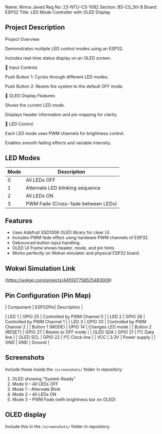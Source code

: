 Name: Nimra Javed
Reg No: 23-NTU-CS-1082
Section: BS-CS_5th B
Board: ESP32
Title: LED Mode Controller with OLED Display


##  Project Description

Project Overview

Demonstrates multiple LED control modes using an ESP32.

Includes real-time status display on an OLED screen.

🔹 Input Controls

Push Button 1: Cycles through different LED modes.

Push Button 2: Resets the system to the default OFF mode.

🔹 OLED Display Features

Shows the current LED mode.

Displays header information and pin mapping for clarity.

🔹 LED Control

Each LED mode uses PWM channels for brightness control.

Enables smooth fading effects and variable intensity.

##  LED Modes

| Mode | Description |
|------|--------------|
| 0 | All LEDs OFF |
| 1 | Alternate LED blinking sequence |
| 2 | All LEDs ON |
| 3 | PWM Fade (Cross-fade between LEDs) |

##  Features

- Uses Adafruit SSD1306 OLED library for clear UI.  
- Includes PWM fade effect using hardware PWM channels of ESP32.  
- Debounced button input handling.  
- OLED UI Frame shows header, mode, and pin hints.  
- Works perfectly on Wokwi simulator and physical ESP32 board.

##  Wokwi Simulation Link

(https://wokwi.com/projects/445507758525483009)

## Pin Configuration (Pin Map)

| Component        | ESP32Pin| Description                 |

| LED 1            | GPIO 25 | Controlled by PWM Channel 0 |
| LED 2            | GPIO 26 | Controlled by PWM Channel 1 |
| LED 3            | GPIO 33 | Controlled by PWM Channel 2 |
| Button 1 (MODE)  | GPIO 14 | Changes LED mode            |
| Button 2 (RESET) | GPIO 27 | Resets to OFF mode          |
| OLED SDA         | GPIO 21 | I²C Data line               |
| OLED SCL         | GPIO 22 | I²C Clock line              |
| VCC              | 3.3V    | Power supply                |
| GND              | GND     | Ground                      |

##  Screenshots
Include these inside the `/screenshots/` folder in repository:
1. OLED showing “System Ready”  
2. Mode 0 – All LEDs OFF  
3. Mode 1 – Alternate Blink  
4. Mode 2 – All LEDs ON  
5. Mode 3 – PWM Fade (with brightness bar on OLED)

## OLED display
Include this in the `/screenshots/` folder in repository.
